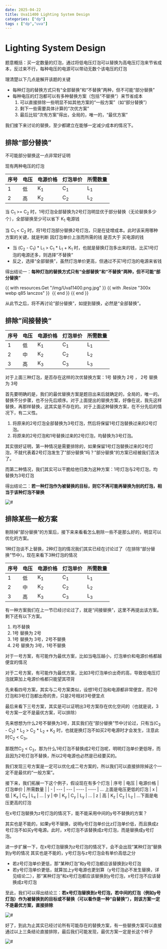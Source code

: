 ```yaml
---
date: 2025-04-22
title: Uva11400 Lighting System Design
categories: ["dp"]
tags : ["dp","uva"]
---
```


# Lighting System Design

题意概括：买一定数量的灯泡，通过将低电压灯泡可以替换为高电压灯泡来节省成本，反过来不行，每种电压的电源可以带动无数个该电压的灯泡

理清楚以下几点是解开该题的关键
- 每种灯泡的替换方式只有“全部替换”和“不替换”两种，但不可能“部分替换”
- 每种电压的灯泡都可以有多种替换方案（包括“不替换“）来节省成本
  1. 可以直接排除一些明显不如其他方案的“一般方案”（如“部分替换”）
  2. 剩下一些需要具体计算的“次优方案”
  3. 最后比较“次有方案”得出，全局的，唯一的，“最优方案”

我们接下来讨论的替换，至少都建立在能够一定减少成本的情况下。

## 排除“部分替换”
不可能部分替换这一点非常好证明

现有两种电压的灯泡

| 序号 | 电压 | 电源价格 | 灯泡单价 | 所需数量 |
| - | --- | --- | ---- | ---- |
| 1 | 低 | K<sub>1</sub> | C<sub>1</sub> | L<sub>1</sub> |
| 2 | 高 | K<sub>2</sub> | C<sub>2</sub> | L<sub>2</sub> |

当 C<sub>1</sub> >= C<sub>2</sub> 时，1号灯泡全部替换为2号灯泡明显优于部分替换（无论替换多少个），全部替换至少可以省下 K<sub>1</sub> 电源钱

当 C<sub>1</sub> < C<sub>2</sub> 时，将1号灯泡部分替换2号灯泡，只是在徒增成本。此时该采用哪种方案的关键，就是判断 因灯泡单价上涨而所需的钱 是否大于 买电源的钱
- 当 (C<sub>2</sub> - C<sub>1</sub>) * L<sub>1</sub> > C<sub>1</sub> * L<sub>1</sub> + K<sub>1</sub> 时，也就是替换灯泡多出来的钱，比买1号灯泡的电源还多，则选择“不替换“
- 反之，选择“全部替换”，虽然灯泡单价更高，但通过不买1号灯泡的电源来省钱

得出结论一：**每种灯泡的替换方式只有“全部替换”和“不替换”两种，但不可能“部分替换”**

{{ with resources.Get "/img/Uva11400.png.jpg" }}
  {{ with .Resize "300x webp q85 lanczos" }}
    <img src="{{ .RelPermalink }}" width="{{ .Width }}" height="{{ .Height }}" alt="">
  {{ end }}
{{ end }}

从此节之后，将不再讨论“部分替换”，如提到替换，必然是“全部替换”。

## 排除”间接替换“

| 序号 | 电压 | 电源价格 | 灯泡单价 | 所需数量 |
| - | --- | --- | ---- | ---- |
| 1 | 低 | K<sub>1</sub> | C<sub>1</sub> | L<sub>1</sub> |
| 2 | 中 | K<sub>2</sub> | C<sub>2</sub> | L<sub>2</sub> |
| 3 | 高 | K<sub>3</sub> | C<sub>3</sub> | L<sub>3</sub> |

对于上面三种灯泡，是否存在这样的次优替换方案：1号 替换为 2号 ， 2号 替换为 3号

首先要明确的是，我们的最优替换方案是题目出来后就确定的，全局的，唯一的。替换不分步骤，也不分先后顺序。对于上面提出的替换方案，好像在说，我先这样替换，再那样替换，这其实是不存在的。对于上面这种替换方案，在不分先后的情况下，有二义性。
1. 将原来的2号灯泡全部替换为3号灯泡，然后将保留1号灯泡替换过来的2号灯泡。
2. 将原来的2号灯泡和1号替换过来的2号灯泡，均替换为3号灯泡。

其实很好证明，第一种情况是需要排除的，如果保留1号灯泡替换过来的2号灯泡，不就代表着2号灯泡发生了”部分替换“吗？”部分替换“的方案已经被我们否决了。

而第二种情况，我们其实可以干脆给他归类为这种方案：1号灯泡与2号灯泡，均替换为3号灯泡

得出结论二：**若一种灯泡作为被替换的目标，则它不再可能再替换为别的灯泡，相当于该种灯泡不替换**

![#](/img/Uva11400_2.png)

## 排除某些一般方案
剔除掉“部分替换”的方案后，接下来来看看怎么剔除一些不是那么好的，明显可以优化的方案。

1种灯泡谈不上替换，2种灯泡的情况我们其实已经在讨论过了（在排除“部分替换”节中）。现在来看下3种灯泡的情况

| 序号 | 电压 | 电源价格 | 灯泡单价 | 所需数量 |
| - | --- | --- | ---- | ---- |
| 1 | 低 | K<sub>1</sub> | C<sub>1</sub> | L<sub>1</sub> |
| 2 | 中 | K<sub>2</sub> | C<sub>2</sub> | L<sub>2</sub> |
| 3 | 高 | K<sub>3</sub> | C<sub>3</sub> | L<sub>3</sub> |

有一种方案我们在上一节已经讨论过了，就是“间接替换”，这里不再提出该方案。剩下还有以下方案。

1. 均不替换
2. 1号 替换为 2号
3. 1号 替换为 3号，2号不替换
4. 2号 替换为 3号，1号不替换

对于一号方案，有可能作为最优方案，比如当电压越小，灯泡单价和电源价格都越便宜的情况

对于二号方案，有可能作为最优方案，比如3号灯泡单价出奇的高，导致低电压灯泡就算加上电源价格都只能望其项背

先来看四号方案，其实与二号方案类似，设想1号灯泡和电源都非常便宜，而2号灯泡和3号灯泡都出奇的贵，只是2号相对3号便宜点

最后来看下三号方案，其实是可以证明出3号方案存在优化空间的（也就是说，3号方案一定不是最优方案，可以排除）

先来想想为什么2号不替换为3号，其实我们在“部分替换”节中讨论过，只有当(C<sub>3</sub> - C<sub>2</sub>) * L<sub>2</sub> > C<sub>2</sub> * L<sub>2</sub> + K<sub>2</sub> 时，也就是换灯泡不如买2号电源时才会发生，注意此时C<sub>2</sub> < C<sub>3</sub>。

那既然C<sub>2</sub> < C<sub>3</sub>，那为什么1号灯泡不替换成2号灯泡呢，明明灯泡单价更低呀，而且因为2号灯泡不替换，所以2号电源也必然是已经要买的。

我们发现三号方案是一定可以优化成二号方案的，所以我们可以直接排除掉这个一定不是最优的“一般方案”。

接下来，我们拓展一下这个例子，假设现在有多个灯泡
| 序号 | 电压 | 电源价格 | 灯泡单价 | 所需数量 |
| - | --- | --- | ---- | ---- |
... 上面是电压更低的灯泡
| x | 低 | K<sub>x</sub> | C<sub>x</sub> | L<sub>x</sub> |
...
| y | 中 | K<sub>y</sub> | C<sub>y</sub> | L<sub>y</sub> |
...
| z | 高 | K<sub>z</sub> | C<sub>z</sub> | L<sub>z</sub> |
...下面是电压更高的灯泡

在x号灯泡替换为z号灯泡的情况下，能不能采用中间的y号不替换的方案？

其实也是不能的，如果y号不替换，说明y号灯泡单价比z灯泡单价低，而且换成z号灯泡不如买y号电源。此时，x号灯泡不该替换成z号灯泡，而是替换成y号灯泡。

进一步扩展一下，在x号灯泡替换为z号灯泡的情况下，会不会出现“某种灯泡”替换到y号的情况
其实也是不能的，y号灯泡与z号灯泡会有单价高低之分
- 若z号灯泡单价更低，那“某种灯泡”和y号灯泡都应该替换到z号灯泡
- 若y号灯泡单价更低，就算加上y号电源也更划算（y号灯泡必不发生替换，详见结论二），那“某种灯泡”和x号灯泡都应该替换到y号灯泡，x号灯泡不应该替换成z号灯泡

至此，我们可以得出结论三：**若x号灯泡替换到z号灯泡，若中间的灯泡（例如y号灯泡）作为被替换到的目标或不替换（可以看作是一种“自替换”），则该方案一定不是最优方案，直接排除**

![#](/img/Uva11400_3.png)

好了，到此为止其实已经讨论所有可能存在的替换方案，有一些替换方案可以直接通过以上三条结论直接排除，最后我们可能发现，最优方案一定是长这个样子

![#](/img/Uva11400_4.png)

